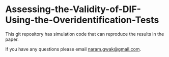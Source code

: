 # Assessing-the-Validity-of-DIF-Using-the-Overidentification-Tests

This git repository has simulation code that can reproduce the results in the paper.

If you have any questions please email naram.gwak@gmail.com.
